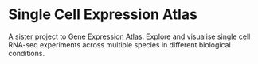 # Single Cell Expression Atlas

A sister project to [Gene Expression Atlas](https://github.com/gxa/atlas/tree/master/gxa). Explore and visualise single cell RNA-seq experiments across multiple species in different biological conditions.